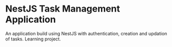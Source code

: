 # NestJS Task Management Application

An application build using NestJS with authentication, creation and updation of tasks. Learning project.

